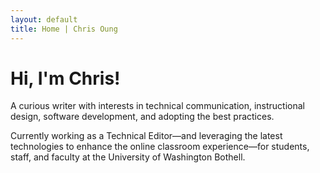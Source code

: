```yaml
---
layout: default
title: Home | Chris Oung
---
```


# Hi, I'm Chris!

A curious writer with interests in technical communication, instructional design, software development, and adopting the best practices. 

Currently working as a Technical Editor—and leveraging the latest technologies to enhance the online classroom experience—for students, staff, and faculty at the University of Washington Bothell.
